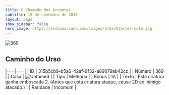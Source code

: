```yaml
---
title: O Chamado dos Arcontes
subtitle: 15 de novembro de 2018
layout: page
show_sidebar: false
hero_image: https://archonarcana.com/images/5/5e/Starter-cota.jpg
---
```


![369](https://cdn.keyforgegame.com/media/card_front/pt/341_369_3822X74RGM8F_pt.png)

## Caminho do Urso

|----|----|
| ID | 315b5cb9-b5a6-42af-9f32-a89079ab42cc |
| Número | 369 |
| Casa | ![Untamed](https://archonarcana.com/images/thumb/b/bd/Untamed.png/22px-Untamed.png "Indomados") |
| Tipo | Melhoria |
| Bônus | 1A |
| Texto | Esta criatura ganha emboscada 2. (Antes que esta criatura ataque, cause 2D ao inimigo atacado.) |
| Raridade | Incomum |

